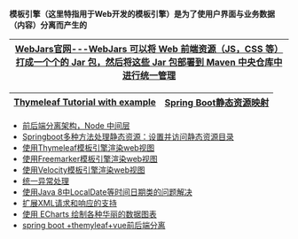 
**模板引擎（这里特指用于Web开发的模板引擎）是为了使用户界面与业务数据（内容）分离而产生的**

[WebJars官网---WebJars 可以将 Web 前端资源（JS，CSS 等）打成一个个的 Jar 包，然后将这些 Jar 包部署到 Maven 中央仓库中进行统一管理](https://www.webjars.org/)|
---|

[Thymeleaf Tutorial with example](https://www.javaguides.net/p/thymeleaf-tutorial.html)|[Spring Boot静态资源映射](http://c.biancheng.net/spring_boot/static-mapping.html)|
---|---|

* [前后端分离架构，Node 中间层](https://www.crs811.com/archives/1542)
* [Springboot多种方法处理静态资源：设置并访问静态资源目录](https://www.jianshu.com/p/794ddca13101)
* [使用Thymeleaf模板引擎渲染web视图](http://blog.didispace.com/springbootweb/)
* [使用Freemarker模板引擎渲染web视图](http://blog.didispace.com/springbootweb/)
* [使用Velocity模板引擎渲染web视图](http://blog.didispace.com/springbootweb/)
* [统一异常处理](http://blog.didispace.com/springbootexception/)
* [使用Java 8中LocalDate等时间日期类的问题解决](http://blog.didispace.com/Spring-Boot-And-Feign-Use-localdate/)
* [扩展XML请求和响应的支持](http://blog.didispace.com/spring-boot-xml-httpmessageconverter)
* [使用 ECharts 绘制各种华丽的数据图表](http://blog.didispace.com/spring-boot-learning-21-4-2/)
* [spring boot +themyleaf+vue前后端分离](https://www.zybuluo.com/EggGump/note/1207305)

